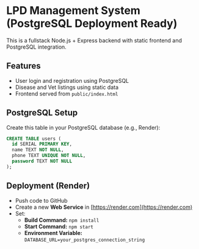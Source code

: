 # LPD Management System (PostgreSQL Deployment Ready)

This is a fullstack Node.js + Express backend with static frontend and PostgreSQL integration.

## Features
- User login and registration using PostgreSQL
- Disease and Vet listings using static data
- Frontend served from `public/index.html`

## PostgreSQL Setup
Create this table in your PostgreSQL database (e.g., Render):

```sql
CREATE TABLE users (
  id SERIAL PRIMARY KEY,
  name TEXT NOT NULL,
  phone TEXT UNIQUE NOT NULL,
  password TEXT NOT NULL
);
```

## Deployment (Render)
- Push code to GitHub
- Create a new **Web Service** in [https://render.com](https://render.com)
- Set:
  - **Build Command:** `npm install`
  - **Start Command:** `npm start`
  - **Environment Variable:** `DATABASE_URL=your_postgres_connection_string`

